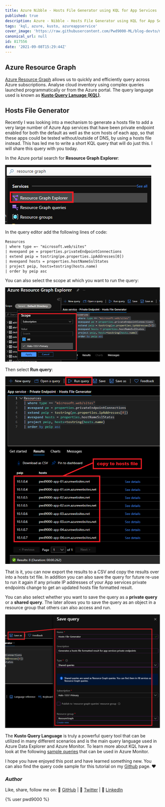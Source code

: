 ```yaml
---
title: Azure Nibble - Hosts File Generator using KQL for App Services
published: true
description: Azure - Nibble - Hosts File Generator using KQL for App Services in Resource Graph
tags: 'kql, azure, kusto, azureappservice'
cover_image: 'https://raw.githubusercontent.com/Pwd9000-ML/blog-devto/main/posts/Azure-Nibble-Resource-Graph-Hosts-File/assets/main.png'
canonical_url: null
id: 817556
date: '2021-09-08T15:29:44Z'
---
```


## Azure Resource Graph

[Azure Resource Graph](https://docs.microsoft.com/en-gb/azure/governance/resource-graph/overview) allows us to quickly and efficiently query across Azure subscriptions. Analyse cloud inventory using complex queries launched programmatically or from the Azure portal. The query language used is known as **[Kusto Query Lanuage (KQL)](https://docs.microsoft.com/en-us/azure/data-explorer/kusto/query)**.

## Hosts File Generator

Recently I was looking into a mechanism to generate a hosts file to add a very large number of Azure App services that have been private endpoint enabled for both the default as well as the scm hosts of each app, so that these apps could be tested without/outside of DNS, by using a hosts file instead. This has led me to write a short KQL query that will do just this. I will share this query with you today.

In the Azure portal search for **Resource Graph Explorer**:

![rge](https://raw.githubusercontent.com/Pwd9000-ML/blog-devto/main/posts/Azure-Nibble-Resource-Graph-Hosts-File/assets/rge.png)

In the query editor add the following lines of code:

```KQL
Resources
| where type =~ "microsoft.web/sites"
| mvexpand pe = properties.privateEndpointConnections
| extend peip = tostring(pe.properties.ipAddresses[0])
| mvexpand hosts = properties.hostNameSslStates
| project peip, hosts=tostring(hosts.name)
| order by peip asc
```

You can also select the scope at which you want to run the query:

![scope](https://raw.githubusercontent.com/Pwd9000-ML/blog-devto/main/posts/Azure-Nibble-Resource-Graph-Hosts-File/assets/scope.png)

Then select **Run query**:

![run](https://raw.githubusercontent.com/Pwd9000-ML/blog-devto/main/posts/Azure-Nibble-Resource-Graph-Hosts-File/assets/run.png)

That is it, you can now export the results to a CSV and copy the results over into a hosts txt file. In addition you can also save the query for future re-use to run it again if any private IP addresses of your App services private endpoints change to get an updated hosts file formatted result.

You can also select whether you want to save the query as a **private query** or a **shared query**. The later allows you to save the query as an object in a resource group that others can also access and run.

![save](https://raw.githubusercontent.com/Pwd9000-ML/blog-devto/main/posts/Azure-Nibble-Resource-Graph-Hosts-File/assets/save.png)

The **Kusto Query Language** is truly a powerful query tool that can be utilized in many different scenarios and is the main query language used in Azure Data Explorer and Azure Monitor. To learn more about KQL have a look at the following [sample queries](https://docs.microsoft.com/en-us/azure/data-explorer/kusto/query/tutorial?pivots=azuremonitor) that can be used in Azure Monitor.

I hope you have enjoyed this post and have learned something new. You can also find the query code sample for this tutorial on my [Github](https://github.com/Pwd9000-ML/blog-devto/tree/main/posts/Azure-Nibble-Resource-Graph-Hosts-File/code) page. :heart:

### _Author_

Like, share, follow me on: :octopus: [GitHub](https://github.com/Pwd9000-ML) | :penguin: [Twitter](https://twitter.com/pwd9000) | :space_invader: [LinkedIn](https://www.linkedin.com/in/marcel-l-61b0a96b/)

{% user pwd9000 %}
